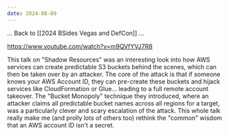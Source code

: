 ```yaml
---
date: 2024-08-09
---
```



... Back to [[2024 BSides Vegas and DefCon]] ...

https://www.youtube.com/watch?v=m9QVfYVJ7R8

This talk on "Shadow Resources" was an interesting look into how AWS services can create predictable S3 buckets behind the scenes, which can then be taken over by an attacker. The core of the attack is that if someone knows your AWS Account ID, they can pre-create these buckets and hijack services like CloudFormation or Glue... leading to a full remote account takeover. The "Bucket Monopoly" technique they introduced, where an attacker claims all predictable bucket names across all regions for a target, was a particularly clever and scary escalation of the attack. This whole talk really make me (and prolly lots of others too) rethink the "common" wisdom that an AWS account ID isn't a secret.